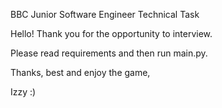 BBC Junior Software Engineer Technical Task

Hello!
Thank you for the opportunity to interview.
 
Please read requirements and then run main.py.

Thanks, best and enjoy the game,

Izzy :)

